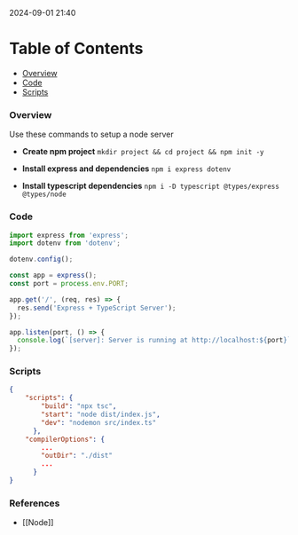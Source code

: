 
2024-09-01 21:40

# Table of Contents
- [Overview](#overview)
- [Code](#code)
- [Scripts](#scripts)

### Overview
Use these commands to setup a node server

- **Create npm project**
`mkdir project && cd project && npm init -y`

- **Install express and dependencies**
`npm i express dotenv`

- **Install typescript dependencies**
`npm i -D typescript @types/express @types/node`

### Code
```javascript
import express from 'express';
import dotenv from 'dotenv';

dotenv.config();

const app = express();
const port = process.env.PORT;

app.get('/', (req, res) => {
  res.send('Express + TypeScript Server');
});

app.listen(port, () => {
  console.log(`[server]: Server is running at http://localhost:${port}`);
});
```

### Scripts 
```json
{
    "scripts": {
        "build": "npx tsc",
        "start": "node dist/index.js",
        "dev": "nodemon src/index.ts"
      },
    "compilerOptions": {
        ...
        "outDir": "./dist"
        ...
      }
}
```

### References
- [[Node]]

